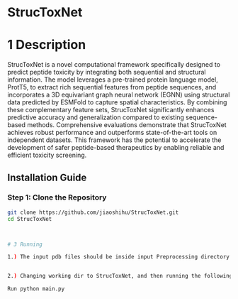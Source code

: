 # StrucToxNet

# 1 Description

StrucToxNet is a novel computational framework specifically designed to predict peptide toxicity by integrating both sequential and structural information. The model leverages a pre-trained protein language model, ProtT5, to extract rich sequential features from peptide sequences, and incorporates a 3D equivariant graph neural network (EGNN) using structural data predicted by ESMFold to capture spatial characteristics. By combining these complementary feature sets, StrucToxNet significantly enhances predictive accuracy and generalization compared to existing sequence-based methods. Comprehensive evaluations demonstrate that StrucToxNet achieves robust performance and outperforms state-of-the-art tools on independent datasets. This framework has the potential to accelerate the development of safer peptide-based therapeutics by enabling reliable and efficient toxicity screening.


## Installation Guide

### Step 1: Clone the Repository

```bash
git clone https://github.com/jiaoshihu/StrucToxNet.git
cd StrucToxNet



# 3 Running

1.) The input pdb files should be inside input Preprocessing directory. A detailed preprocessing instructions can be found here, generate all the features.


2.) Changing working dir to StrucToxNet, and then running the following command:

Run python main.py


